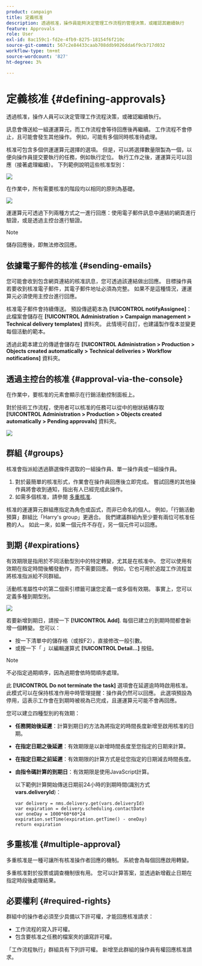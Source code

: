 ```yaml
---
product: campaign
title: 定義核准
description: 透過核准，操作員能夠決定管理工作流程的管理決策，或確認其繼續執行
feature: Approvals
role: User
exl-id: 8ac159c1-fd2e-4fb9-8275-18154f6f210c
source-git-commit: 567c2e84433caab708ddb9026dda6f9cb717d032
workflow-type: tm+mt
source-wordcount: '827'
ht-degree: 3%

---
```


# 定義核准 {#defining-approvals}



透過核准，操作人員可以決定管理工作流程決策，或確認繼續執行。

訊息會傳送給一組運運算元，而工作流程會等待回應後再繼續。 工作流程不會停止，且可能會發生其他操作。 例如，可能有多個同時核准待處理。

核准可包含多個供運運算元選擇的選項。 但是，可以將選擇數量限製為一個，以便向操作員提交要執行的任務，例如執行定位。 執行工作之後，運運算元可以回應（接著處理繼續）。 下列範例說明這些核准型別：

![](assets/validation-1.png)

在作業中，所有需要核准的階段均以相同的原則為基礎。

![](assets/validation-1-in-op.png)

運運算元可透過下列兩種方式之一進行回應：使用電子郵件訊息中連結的網頁進行驗證，或是透過主控台進行驗證。

>[!NOTE]
>
>儲存回應後，即無法修改回應。

## 依據電子郵件的核准 {#sending-emails}

您可能會收到包含網頁連結的核准訊息，您可透過該連結做出回應。 目標操作員若要收到核准電子郵件，其電子郵件地址必須為完整。 如果不是這種情況，運運算元必須使用主控台進行回應。

核准電子郵件會持續傳送。 預設傳遞範本為 **[!UICONTROL notifyAssignee]**：此檔案會儲存在 **[!UICONTROL Administration > Campaign management > Technical delivery templates]** 資料夾。 此情境可自訂，也建議製作復本並變更每個活動的範本。

透過此範本建立的傳遞會儲存在 **[!UICONTROL Administration > Production > Objects created automatically > Technical deliveries > Workflow notifications]** 資料夾。

## 透過主控台的核准 {#approval-via-the-console}

在作業中，要核准的元素會顯示在行銷活動控制面板上。

對於技術工作流程，使用者可以核准的任務可以從中的樹狀結構存取 **[!UICONTROL Administration > Production > Objects created automatically > Pending approvals]** 資料夾。

![](assets/validation-node.png)

## 群組 {#groups}

核准會指派給透過篩選條件選取的一組操作員、單一操作員或一組操作員。

1. 對於最簡單的核准形式，作業會在操作員回應後立即完成。 嘗試回應的其他操作員將會收到通知，指出有人已經完成此操作。
1. 如需多個核准，請參閱 [多重核准](#multiple-approval).

核准的運運算元群組應指定為角色或函式，而非已命名的個人。 例如，「行銷活動預算」群組比「Harry&#39;s group」更適合。 我們建議群組內至少要有兩位可核准任務的人。 如此一來，如果一個元件不存在，另一個元件可以回應。

## 到期 {#expirations}

有效期限是指用於不同活動型別中的特定轉變，尤其是在核准中。 您可以使用有效期在指定時間後觸發動作，而不需要回應。 例如，它也可用於追蹤工作流程並將核准指派給不同群組。

活動核准屬性中的第二個索引標籤可讓您定義一或多個有效期。 事實上，您可以定義多種到期型別。

![](assets/expiration.png)

若要新增到期日，請按一下 **[!UICONTROL Add]**. 每個已建立的到期時間都會新增一個轉變。 您可以：

* 按一下清單中的儲存格（或按F2），直接修改一般引數。
* 或按一下「 」以編輯運算式 **[!UICONTROL Detail...]** 按鈕。

>[!NOTE]
>
>不必指定過期順序，因為過期會依時間順序處理。

此 **[!UICONTROL Do not terminate the task]** 選項會在延遲逾時時啟用核准。 此模式可以在保持核准作用中時管理提醒：操作員仍然可以回應。 此選項預設為停用，這表示工作會在到期時被視為已完成，且運運算元可能不會再回應。

您可以建立四種型別的有效期：

* **任務開始後延遲**：計算到期日的方法為將指定的時間長度新增至啟用核准的日期。
* **在指定日期之後延遲**：有效期限是以新增時間長度至您指定的日期來計算。
* **在指定日期之前延遲**：有效期限的計算方式是從您指定的日期減去時間長度。
* **由指令碼計算的到期日**：有效期限是使用JavaScript計算。

  以下範例計算開始傳送日期前24小時的到期時間(識別方式 **vars.deliveryId**)：

  ```
  var delivery = nms.delivery.get(vars.deliveryId)
  var expiration = delivery.scheduling.contactDate
  var oneDay = 1000*60*60*24
  expiration.setTime(expiration.getTime() - oneDay)
  return expiration
  ```

## 多重核准 {#multiple-approval}

多重核准是一種可讓所有核准操作者回應的機制。 系統會為每個回應啟用轉變。

多重核准對於投票或調查機制很有用。 您可以計算答案，並透過新增截止日期在指定時段後處理結果。

## 必要權利 {#required-rights}

群組中的操作者必須至少具備以下許可權，才能回應核准請求：

* 工作流程的寫入許可權。
* 包含要核准之任務的檔案夾的讀寫許可權。

「工作流程執行」群組具有下列許可權。 新增至此群組的操作員有權回應核准請求。
